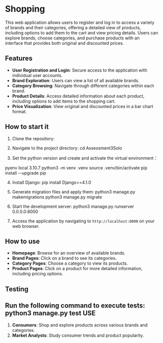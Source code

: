 # Shopping

This web application allows users to register and log in to access a variety of brands and their categories, offering a detailed view of products, including options to add them to the cart and view pricing details. Users can explore brands, choose categories, and purchase products with an interface that provides both original and discounted prices.

## Features

- **User Registration and Login**: Secure access to the application with individual user accounts.
- **Brand Exploration**: Users can view a list of all available brands.
- **Category Browsing**: Navigate through different categories within each brand.
- **Product Details**: Access detailed information about each product, including options to add items to the shopping cart.
- **Price Visualization**: View original and discounted prices in a bar chart format.

How to start it
----------------
1. Clone the repository:
2. Navigate to the project directory:
   cd Assessment3Solo
  
3. Set the python version and create and activate the virtual environment：
  
pyenv local 3.10.7
python3 -m venv .venv
source .venv/bin/activate
pip install --upgrade pip

4. Install Django:
   pip install Django==4.1.0

5. Generate migration files and apply them:
python3 manage.py makemigrations
python3 manage.py migrate
6. Start the development server:
 python3 manage.py runserver 0.0.0.0:8000 
7. Access the application by navigating to `http://localhost:8000` on your web browser.

## How to use 

- **Homepage**: Browse for an overview of available brands.
- **Brand Pages**: Click on a brand to see its categories.
- **Category Pages**: Choose a category to view its products.
- **Product Pages**: Click on a product for more detailed information, including pricing options.

## Testing

Run the following command to execute tests:
python3 manage.py test
USE
---
1. **Consumers**: Shop and explore products across various brands and categories.
2. **Market Analysts**: Study consumer trends and product popularity.
